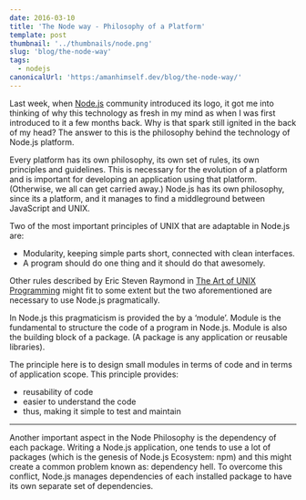 ```yaml
---
date: 2016-03-10
title: 'The Node way - Philosophy of a Platform'
template: post
thumbnail: '../thumbnails/node.png'
slug: 'blog/the-node-way'
tags:
  - nodejs
canonicalUrl: 'https:/amanhimself.dev/blog/the-node-way/'
---
```


Last week, when [Node.js](https://nodejs.org/en/blog/) community introduced its logo, it got me into thinking of why this technology as fresh in my mind as when I was first introduced to it a few months back. Why is that spark still ignited in the back of my head? The answer to this is the philosophy behind the technology of Node.js platform.

Every platform has its own philosophy, its own set of rules, its own principles and guidelines. This is necessary for the evolution of a platform and is important for developing an application using that platform. (Otherwise, we all can get carried away.) Node.js has its own philosophy, since its a platform, and it manages to find a middleground between JavaScript and UNIX.

Two of the most important principles of UNIX that are adaptable in Node.js are:

- Modularity, keeping simple parts short, connected with clean interfaces.
- A program should do one thing and it should do that awesomely.

Other rules described by Eric Steven Raymond in [The Art of UNIX Programming](http://www.catb.org/esr/writings/taoup/html/index.html) might fit to some extent but the two aforementioned are necessary to use Node.js pragmatically.

In Node.js this pragmaticism is provided the by a ‘module’. Module is the fundamental to structure the code of a program in Node.js. Module is also the building block of a package. (A package is any application or reusable libraries).

The principle here is to design small modules in terms of code and in terms of application scope. This principle provides:

- reusability of code
- easier to understand the code
- thus, making it simple to test and maintain

---

Another important aspect in the Node Philosophy is the dependency of each package. Writing a Node.js application, one tends to use a lot of packages (which is the genesis of Node.js Ecosystem: npm) and this might create a common problem known as: dependency hell. To overcome this conflict, Node.js manages dependencies of each installed package to have its own separate set of dependencies.
